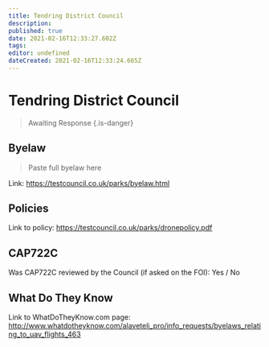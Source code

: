 ```yaml
---
title: Tendring District Council
description: 
published: true
date: 2021-02-16T12:33:27.602Z
tags: 
editor: undefined
dateCreated: 2021-02-16T12:33:24.665Z
---
```


# Tendring District Council
>  Awaiting Response
> {.is-danger}

## Byelaw
> Paste full byelaw here

Link:
https://testcouncil.co.uk/parks/byelaw.html

## Policies
Link to policy:
https://testcouncil.co.uk/parks/dronepolicy.pdf

## CAP722C

Was CAP722C reviewed by the Council (if asked on the FOI): Yes / No

## What Do They Know

Link to WhatDoTheyKnow.com page:
http://www.whatdotheyknow.com/alaveteli_pro/info_requests/byelaws_relating_to_uav_flights_463

